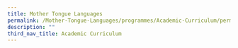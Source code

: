 ```yaml
---
title: Mother Tongue Languages
permalink: /Mother-Tongue-Languages/programmes/Academic-Curriculum/permalink
description: ""
third_nav_title: Academic Curriculum
---
```

